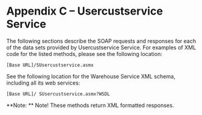 Appendix C – Usercustservice Service
=======================

The following sections describe the SOAP requests and responses for each of the data sets
provided by Usercustservice Service. For examples of XML code for the listed methods,
please see the following location:

	[Base URL]/SUsercustservice.asmx

See the following location for the Warehouse Service XML schema, including all its web services:

	[Base URL]/ SUsercustservice.asmx?WSDL

**Note: ** Note! These methods return XML formatted responses.
